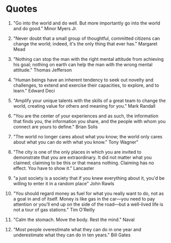 # Quotes

1. "Go into the world and do well. But more importantly go into the world and do 
good." Minor Myers Jr.

2. "Never doubt that a small group of thoughtful, committed citizens can change 
the world; indeed, it's the only thing that ever has." Margaret Mead

3. "Nothing can stop the man with the right mental attitude from achieving his 
goal; nothing on earth can help the man with the wrong mental attitude." Thomas
Jefferson

4. "Human beings have an inherent tendency to seek out novelty and challenges, 
to extend and exercise their capacities, to explore, and to learn." Edward Deci

5. "Amplify your unique talents with the skills of a great team to change the
world, creating value for others and meaning for you." Mark Randall

6. "You are the center of your experiences and as such, the information that 
finds you, the information you share, and the people with whom you connect are
yours to define." Brian Solis

7. "The world no longer cares about what you know; the world only cares about 
what you can do with what you know.” Tony Wagner"

8. "The city is one of the only places in which you are invited to demonstrate 
that you are extraordinary. It did not matter what you claimed; claiming to be 
this or that means nothing. Claiming has no effect. You have to show it." 
Lancaster

9. "a just society is a society that if you knew everything about it, you'd be 
willing to enter it in a random place" John Rawls

10. "You should regard money as fuel for what you really want to do, not as a 
goal in and of itself. Money is like gas in the car—you need to pay attention 
or you’ll end up on the side of the road—but a well-lived life is not a tour of 
gas stations." Tim O’Reilly

11. "Calm the stomach. Move the body. Rest the mind." Naval

12. "Most people overestimate what they can do in one year and underestimate 
what they can do in ten years." Bill Gates
